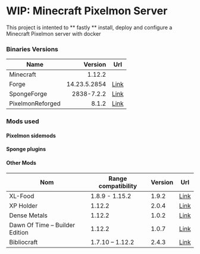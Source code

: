 # WIP: Minecraft Pixelmon Server

This project is intented to ** fastly ** install, deploy and configure a Minecraft Pixelmon server with docker

### Binaries Versions

| Name  | Version  | Url |
| ------------ | -----------: | ------ |
| Minecraft  | 1.12.2  |  |
| Forge  | 14.23.5.2854  | [Link](https://files.minecraftforge.net/maven/net/minecraftforge/forge/1.12.2-14.23.5.2854/forge-1.12.2-14.23.5.2854-installer.jar "Link")  |
| SpongeForge  |  2838-7.2.2 | [Link](https://repo.spongepowered.org/maven/org/spongepowered/spongeforge/1.12.2-2838-7.2.2/spongeforge-1.12.2-2838-7.2.2.jar "Link") |
| PixelmonReforged | 8.1.2  | [Link](https://download.nodecdn.net/containers/reforged/server/release/8.1.2/Pixelmon-1.12.2-8.1.2-server.jar "Link")  |

### Mods used

#### Pixelmon sidemods

#### Sponge plugins

#### Other Mods
| Nom  | Range compatibility   | Version  | Url   |
| ------------ | ------------ | ------------ | ------------ |
| XL-Food  | 1.8.9 - 1.15.2  | 1.9.2 | [Link](https://www.curseforge.com/minecraft/mc-mods/xl-food-mod/download/2740774/file "Link")  |
| XP Holder  |  1.12.2 | 2.0.4  |  [Link](http://https://www.curseforge.com/minecraft/mc-mods/xp-holder/download/2653941/file "Link") |
|  Dense Metals |  1.12.2 |  1.0.2 | [Link](http://https://www.curseforge.com/minecraft/mc-mods/dense-metals/download/2493182/file "Link")  |
|Dawn Of Time – Builder Edition   | 1.12.2  | 1.0.7  |   [Link](http://https://www.curseforge.com/minecraft/mc-mods/dawn-of-time/download/2904632/file "Link")|
| Bibliocraft  |  1.7.10 – 1.12.2 |  2.4.3 |  [Link](http://https://www.curseforge.com/minecraft/mc-mods/bibliocraft/download/2456043/file "Link") |
